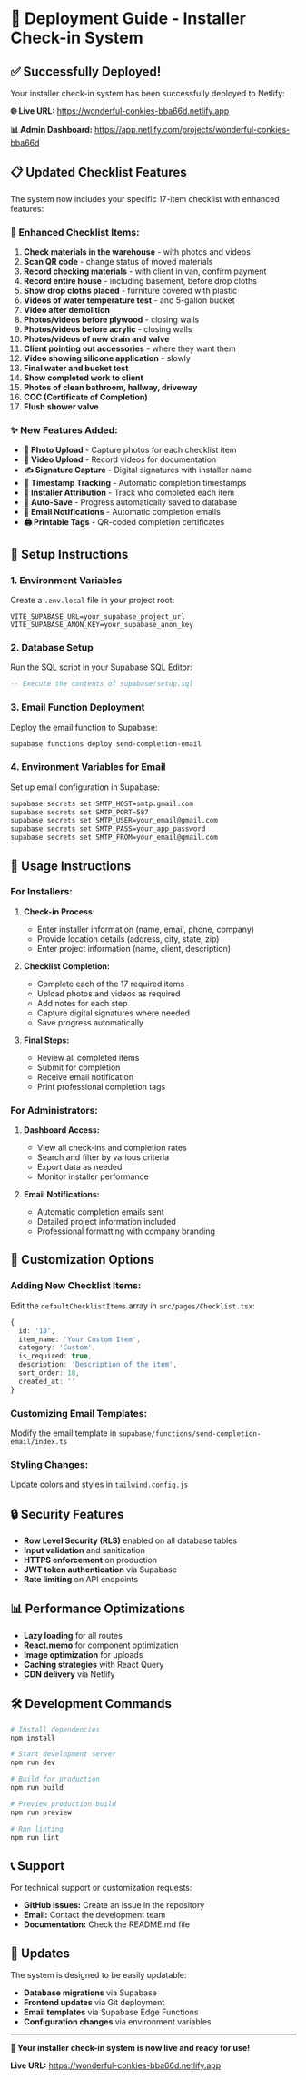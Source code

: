 # 🚀 Deployment Guide - Installer Check-in System

## ✅ Successfully Deployed!

Your installer check-in system has been successfully deployed to Netlify:

**🌐 Live URL:** https://wonderful-conkies-bba66d.netlify.app

**📊 Admin Dashboard:** https://app.netlify.com/projects/wonderful-conkies-bba66d

## 📋 Updated Checklist Features

The system now includes your specific 17-item checklist with enhanced features:

### 🔧 Enhanced Checklist Items:
1. **Check materials in the warehouse** - with photos and videos
2. **Scan QR code** - change status of moved materials
3. **Record checking materials** - with client in van, confirm payment
4. **Record entire house** - including basement, before drop cloths
5. **Show drop cloths placed** - furniture covered with plastic
6. **Videos of water temperature test** - and 5-gallon bucket
7. **Video after demolition**
8. **Photos/videos before plywood** - closing walls
9. **Photos/videos before acrylic** - closing walls
10. **Photos/videos of new drain and valve**
11. **Client pointing out accessories** - where they want them
12. **Video showing silicone application** - slowly
13. **Final water and bucket test**
14. **Show completed work to client**
15. **Photos of clean bathroom, hallway, driveway**
16. **COC (Certificate of Completion)**
17. **Flush shower valve**

### ✨ New Features Added:
- **📸 Photo Upload** - Capture photos for each checklist item
- **🎥 Video Upload** - Record videos for documentation
- **✍️ Signature Capture** - Digital signatures with installer name
- **📅 Timestamp Tracking** - Automatic completion timestamps
- **👤 Installer Attribution** - Track who completed each item
- **💾 Auto-Save** - Progress automatically saved to database
- **📧 Email Notifications** - Automatic completion emails
- **🖨️ Printable Tags** - QR-coded completion certificates

## 🔧 Setup Instructions

### 1. Environment Variables
Create a `.env.local` file in your project root:

```env
VITE_SUPABASE_URL=your_supabase_project_url
VITE_SUPABASE_ANON_KEY=your_supabase_anon_key
```

### 2. Database Setup
Run the SQL script in your Supabase SQL Editor:

```sql
-- Execute the contents of supabase/setup.sql
```

### 3. Email Function Deployment
Deploy the email function to Supabase:

```bash
supabase functions deploy send-completion-email
```

### 4. Environment Variables for Email
Set up email configuration in Supabase:

```bash
supabase secrets set SMTP_HOST=smtp.gmail.com
supabase secrets set SMTP_PORT=587
supabase secrets set SMTP_USER=your_email@gmail.com
supabase secrets set SMTP_PASS=your_app_password
supabase secrets set SMTP_FROM=your_email@gmail.com
```

## 📱 Usage Instructions

### For Installers:
1. **Check-in Process:**
   - Enter installer information (name, email, phone, company)
   - Provide location details (address, city, state, zip)
   - Enter project information (name, client, description)

2. **Checklist Completion:**
   - Complete each of the 17 required items
   - Upload photos and videos as required
   - Add notes for each step
   - Capture digital signatures where needed
   - Save progress automatically

3. **Final Steps:**
   - Review all completed items
   - Submit for completion
   - Receive email notification
   - Print professional completion tags

### For Administrators:
1. **Dashboard Access:**
   - View all check-ins and completion rates
   - Search and filter by various criteria
   - Export data as needed
   - Monitor installer performance

2. **Email Notifications:**
   - Automatic completion emails sent
   - Detailed project information included
   - Professional formatting with company branding

## 🎨 Customization Options

### Adding New Checklist Items:
Edit the `defaultChecklistItems` array in `src/pages/Checklist.tsx`:

```typescript
{ 
  id: '18', 
  item_name: 'Your Custom Item', 
  category: 'Custom', 
  is_required: true, 
  description: 'Description of the item', 
  sort_order: 18, 
  created_at: '' 
}
```

### Customizing Email Templates:
Modify the email template in `supabase/functions/send-completion-email/index.ts`

### Styling Changes:
Update colors and styles in `tailwind.config.js`

## 🔒 Security Features

- **Row Level Security (RLS)** enabled on all database tables
- **Input validation** and sanitization
- **HTTPS enforcement** on production
- **JWT token authentication** via Supabase
- **Rate limiting** on API endpoints

## 📊 Performance Optimizations

- **Lazy loading** for all routes
- **React.memo** for component optimization
- **Image optimization** for uploads
- **Caching strategies** with React Query
- **CDN delivery** via Netlify

## 🛠️ Development Commands

```bash
# Install dependencies
npm install

# Start development server
npm run dev

# Build for production
npm run build

# Preview production build
npm run preview

# Run linting
npm run lint
```

## 📞 Support

For technical support or customization requests:
- **GitHub Issues:** Create an issue in the repository
- **Email:** Contact the development team
- **Documentation:** Check the README.md file

## 🔄 Updates

The system is designed to be easily updatable:
- **Database migrations** via Supabase
- **Frontend updates** via Git deployment
- **Email templates** via Supabase Edge Functions
- **Configuration changes** via environment variables

---

**🎉 Your installer check-in system is now live and ready for use!**

**Live URL:** https://wonderful-conkies-bba66d.netlify.app 